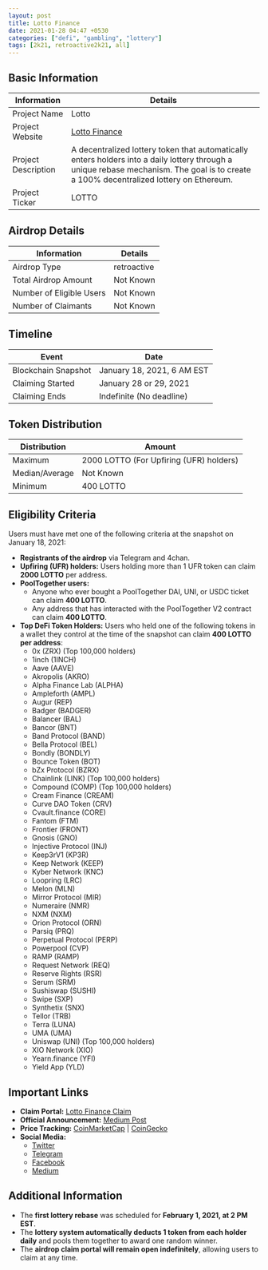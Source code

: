 ```yaml
---
layout: post
title: Lotto Finance
date: 2021-01-28 04:47 +0530
categories: ["defi", "gambling", "lottery"]
tags: [2k21, retroactive2k21, all]
---
```


## Basic Information

| Information         | Details                                                                                                                                                                                 |
| ------------------- | --------------------------------------------------------------------------------------------------------------------------------------------------------------------------------------- |
| Project Name        | Lotto                                                                                                                                                                                   |
| Project Website     | [Lotto Finance](https://lotto.finance)                                                                                                                                                  |
| Project Description | A decentralized lottery token that automatically enters holders into a daily lottery through a unique rebase mechanism. The goal is to create a 100% decentralized lottery on Ethereum. |
| Project Ticker      | LOTTO                                                                                                                                                                                   |

## Airdrop Details

| Information              | Details     |
| ------------------------ | ----------- |
| Airdrop Type             | retroactive |
| Total Airdrop Amount     | Not Known   |
| Number of Eligible Users | Not Known   |
| Number of Claimants      | Not Known   |

## Timeline

| Event               | Date                       |
| ------------------- | -------------------------- |
| Blockchain Snapshot | January 18, 2021, 6 AM EST |
| Claiming Started    | January 28 or 29, 2021     |
| Claiming Ends       | Indefinite (No deadline)   |

## Token Distribution

| Distribution   | Amount                                  |
| -------------- | --------------------------------------- |
| Maximum        | 2000 LOTTO (For Upfiring (UFR) holders) |
| Median/Average | Not Known                               |
| Minimum        | 400 LOTTO                               |

## Eligibility Criteria

Users must have met one of the following criteria at the snapshot on January 18, 2021:

- **Registrants of the airdrop** via Telegram and 4chan.
- **Upfiring (UFR) holders:** Users holding more than 1 UFR token can claim **2000 LOTTO** per address.
- **PoolTogether users:**
  - Anyone who ever bought a PoolTogether DAI, UNI, or USDC ticket can claim **400 LOTTO**.
  - Any address that has interacted with the PoolTogether V2 contract can claim **400 LOTTO**.
- **Top DeFi Token Holders:** Users who held one of the following tokens in a wallet they control at the time of the snapshot can claim **400 LOTTO per address**:
  - 0x (ZRX) (Top 100,000 holders)
  - 1inch (1INCH)
  - Aave (AAVE)
  - Akropolis (AKRO)
  - Alpha Finance Lab (ALPHA)
  - Ampleforth (AMPL)
  - Augur (REP)
  - Badger (BADGER)
  - Balancer (BAL)
  - Bancor (BNT)
  - Band Protocol (BAND)
  - Bella Protocol (BEL)
  - Bondly (BONDLY)
  - Bounce Token (BOT)
  - bZx Protocol (BZRX)
  - Chainlink (LINK) (Top 100,000 holders)
  - Compound (COMP) (Top 100,000 holders)
  - Cream Finance (CREAM)
  - Curve DAO Token (CRV)
  - Cvault.finance (CORE)
  - Fantom (FTM)
  - Frontier (FRONT)
  - Gnosis (GNO)
  - Injective Protocol (INJ)
  - Keep3rV1 (KP3R)
  - Keep Network (KEEP)
  - Kyber Network (KNC)
  - Loopring (LRC)
  - Melon (MLN)
  - Mirror Protocol (MIR)
  - Numeraire (NMR)
  - NXM (NXM)
  - Orion Protocol (ORN)
  - Parsiq (PRQ)
  - Perpetual Protocol (PERP)
  - Powerpool (CVP)
  - RAMP (RAMP)
  - Request Network (REQ)
  - Reserve Rights (RSR)
  - Serum (SRM)
  - Sushiswap (SUSHI)
  - Swipe (SXP)
  - Synthetix (SNX)
  - Tellor (TRB)
  - Terra (LUNA)
  - UMA (UMA)
  - Uniswap (UNI) (Top 100,000 holders)
  - XIO Network (XIO)
  - Yearn.finance (YFI)
  - Yield App (YLD)

## Important Links

- **Claim Portal:** [Lotto Finance Claim](https://lotto.finance/claim)
- **Official Announcement:** [Medium Post](https://medium.com/lottofinance/lotto-the-first-ever-lottery-token-goes-live-this-week-via-airdrop-to-defi-users-c6ac14dee9bf)
- **Price Tracking:** [CoinMarketCap](https://coinmarketcap.com/currencies/lotto) |
  [CoinGecko](https://www.coingecko.com/en/coins/lotto)
- **Social Media:**
  - [Twitter](https://twitter.com/LottoFinance)
  - [Telegram](https://t.me/LottoFinance)
  - [Facebook](https://www.facebook.com/lottofinance)
  - [Medium](https://medium.com/lottofinance)

## Additional Information

- The **first lottery rebase** was scheduled for **February 1, 2021, at 2 PM EST**.
- The **lottery system automatically deducts 1 token from each holder daily** and pools them together to award one random winner.
- The **airdrop claim portal will remain open indefinitely**, allowing users to claim at any time.
